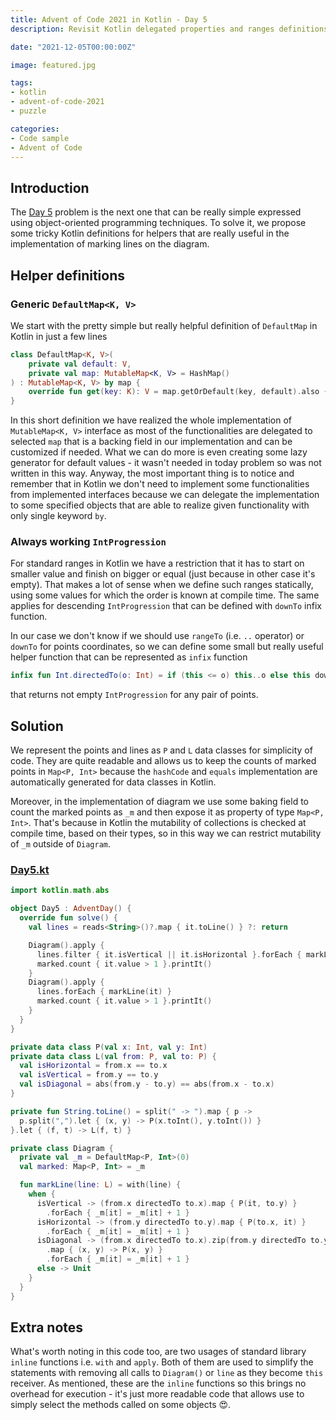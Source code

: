 ```yaml
---
title: Advent of Code 2021 in Kotlin - Day 5
description: Revisit Kotlin delegated properties and ranges definitions when solving Day 5 puzzle.

date: "2021-12-05T00:00:00Z"

image: featured.jpg

tags:
- kotlin
- advent-of-code-2021
- puzzle

categories:
- Code sample
- Advent of Code
---
```


## Introduction

The [Day 5](https://adventofcode.com/2021/day/5) problem is the next one that can be really simple expressed using
object-oriented programming techniques. To solve it, we propose some tricky Kotlin definitions for helpers that
are really useful in the implementation of marking lines on the diagram.

## Helper definitions

### Generic `DefaultMap<K, V>`

We start with the pretty simple but really helpful definition of `DefaultMap` in Kotlin in just a few lines
```kotlin
class DefaultMap<K, V>(
    private val default: V,
    private val map: MutableMap<K, V> = HashMap()
) : MutableMap<K, V> by map {
    override fun get(key: K): V = map.getOrDefault(key, default).also { map[key] = it }
}
```
In this short definition we have realized the whole implementation of `MutableMap<K, V>` interface as most of the
functionalities are delegated to selected `map` that is a backing field in our implementation and can be customized
if needed. What we can do more is even creating some lazy generator for default values - it wasn't needed in today
problem so was not written in this way. Anyway, the most important thing is to notice and remember that in Kotlin
we don't need to implement some functionalities from implemented interfaces because we can delegate the implementation
to some specified objects that are able to realize given functionality with only single keyword `by`.

### Always working `IntProgression`

For standard ranges in Kotlin we have a restriction that it has to start on smaller value and finish on
bigger or equal (just because in other case it's empty). That makes a lot of sense when we define such
ranges statically, using some values for which the order is known at compile time. The same applies for
descending `IntProgression` that can be defined with `downTo` infix function.

In our case we don't know if we should use `rangeTo` (i.e. `..` operator) or `downTo` for points coordinates, so
we can define some small but really useful helper function that can be represented as `infix` function

```kotlin
infix fun Int.directedTo(o: Int) = if (this <= o) this..o else this downTo o
```

that returns not empty `IntProgression` for any pair of points.

## Solution

We represent the points and lines as `P` and `L` data classes for simplicity of code. They are quite readable
and allows us to keep the counts of marked points in `Map<P, Int>` because the `hashCode` and `equals`
implementation are automatically generated for data classes in Kotlin.

Moreover, in the implementation of diagram we use some baking field to count the marked points as `_m` and then
expose it as property of type `Map<P, Int>`. That's because in Kotlin the mutability of collections is checked at compile
time, based on their types, so in this way we can restrict mutability of `_m` outside of `Diagram`.

### [Day5.kt](https://github.com/avan1235/advent-of-code-2021/blob/master/src/main/kotlin/Day5.kt)
```kotlin
import kotlin.math.abs

object Day5 : AdventDay() {
  override fun solve() {
    val lines = reads<String>()?.map { it.toLine() } ?: return

    Diagram().apply {
      lines.filter { it.isVertical || it.isHorizontal }.forEach { markLine(it) }
      marked.count { it.value > 1 }.printIt()
    }
    Diagram().apply {
      lines.forEach { markLine(it) }
      marked.count { it.value > 1 }.printIt()
    }
  }
}

private data class P(val x: Int, val y: Int)
private data class L(val from: P, val to: P) {
  val isHorizontal = from.x == to.x
  val isVertical = from.y == to.y
  val isDiagonal = abs(from.y - to.y) == abs(from.x - to.x)
}

private fun String.toLine() = split(" -> ").map { p ->
  p.split(",").let { (x, y) -> P(x.toInt(), y.toInt()) }
}.let { (f, t) -> L(f, t) }

private class Diagram {
  private val _m = DefaultMap<P, Int>(0)
  val marked: Map<P, Int> = _m

  fun markLine(line: L) = with(line) {
    when {
      isVertical -> (from.x directedTo to.x).map { P(it, to.y) }
        .forEach { _m[it] = _m[it] + 1 }
      isHorizontal -> (from.y directedTo to.y).map { P(to.x, it) }
        .forEach { _m[it] = _m[it] + 1 }
      isDiagonal -> (from.x directedTo to.x).zip(from.y directedTo to.y)
        .map { (x, y) -> P(x, y) }
        .forEach { _m[it] = _m[it] + 1 }
      else -> Unit
    }
  }
}
```

## Extra notes

What's worth noting in this code too, are two usages of standard library `inline` functions i.e. `with` and
`apply`. Both of them are used to simplify the statements with removing all calls to `Diagram()` or `line` as they
become `this` receiver. As mentioned, these are the `inline` functions so this brings no overhead for execution -
it's just more readable code that allows use to simply select the methods called on some objects 😍.

